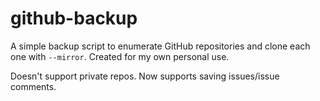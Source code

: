 github-backup
=============

A simple backup script to enumerate GitHub repositories and clone each one with
`--mirror`.  Created for my own personal use.

Doesn't support private repos.  Now supports saving issues/issue comments.
